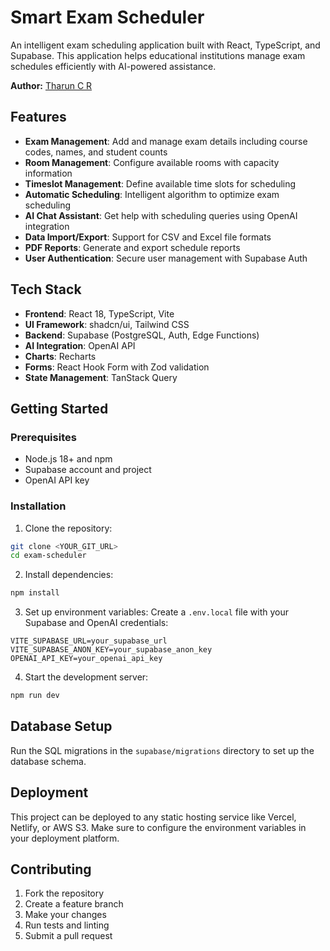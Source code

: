 # Smart Exam Scheduler

An intelligent exam scheduling application built with React, TypeScript, and Supabase. This application helps educational institutions manage exam schedules efficiently with AI-powered assistance.

**Author:** [Tharun C R](https://github.com/TharunCR3345)

## Features

- **Exam Management**: Add and manage exam details including course codes, names, and student counts
- **Room Management**: Configure available rooms with capacity information
- **Timeslot Management**: Define available time slots for scheduling
- **Automatic Scheduling**: Intelligent algorithm to optimize exam scheduling
- **AI Chat Assistant**: Get help with scheduling queries using OpenAI integration
- **Data Import/Export**: Support for CSV and Excel file formats
- **PDF Reports**: Generate and export schedule reports
- **User Authentication**: Secure user management with Supabase Auth

## Tech Stack

- **Frontend**: React 18, TypeScript, Vite
- **UI Framework**: shadcn/ui, Tailwind CSS
- **Backend**: Supabase (PostgreSQL, Auth, Edge Functions)
- **AI Integration**: OpenAI API
- **Charts**: Recharts
- **Forms**: React Hook Form with Zod validation
- **State Management**: TanStack Query

## Getting Started

### Prerequisites

- Node.js 18+ and npm
- Supabase account and project
- OpenAI API key

### Installation

1. Clone the repository:
```bash
git clone <YOUR_GIT_URL>
cd exam-scheduler
```

2. Install dependencies:
```bash
npm install
```

3. Set up environment variables:
Create a `.env.local` file with your Supabase and OpenAI credentials:
```
VITE_SUPABASE_URL=your_supabase_url
VITE_SUPABASE_ANON_KEY=your_supabase_anon_key
OPENAI_API_KEY=your_openai_api_key
```

4. Start the development server:
```bash
npm run dev
```

## Database Setup

Run the SQL migrations in the `supabase/migrations` directory to set up the database schema.

## Deployment

This project can be deployed to any static hosting service like Vercel, Netlify, or AWS S3. Make sure to configure the environment variables in your deployment platform.

## Contributing

1. Fork the repository
2. Create a feature branch
3. Make your changes
4. Run tests and linting
5. Submit a pull request
